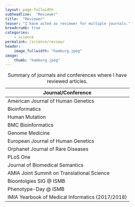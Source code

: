 ```yaml
---
layout: page-fullwidth
subheadline:  "Reviewer"
title:  "Reviewer"
teaser: "I have acted as reviewer for multiple journals."
breadcrumb: true
categories:
    - science
permalink: /science/review/
header:
    image_fullwidth: "hamburg.jpeg"
image:
    thumb: "hamburg.jpeg"
---
```



<table  style="width: 100%;">
  <caption>Summary of journals and conferences where I have reviewed articles.</caption>
  <colgroup>
    <col span="1" style="width: 100%;"/>
  </colgroup>
  <thead>
    <tr>
      <th>Journal/Conference</th>
    </tr>
  </thead>
  <tbody>
    <tr>
      <td>American Journal of Human Genetics</td>
    </tr>
    <tr>
      <td>Bioinformatics</td>
    </tr>
<tr>
      <td>Human Mutation</td>
    </tr>
<tr>
      <td>BMC Bioinformatics</td>
    </tr>
<tr>
      <td>Genome Medicine</td>
    </tr>
<tr>
      <td>European Journal of Human Genetics </td>
    </tr>
<tr>
      <td>Orphanet Journal of Rare Diseases</td>
    </tr>
<tr>
      <td>PLoS One</td>
    </tr>
<tr>
      <td>Journal of Biomedical Semantics</td>
    </tr>
<tr>
      <td>AMIA Joint Summit on Translational Science</td>
    </tr>
<tr>
      <td>Bioontolgies SIG @ ISMB</td>
    </tr>
<tr>
      <td>Phenotype-Day @ ISMB</td>
    </tr>
    <tr>
      <td>IMIA Yearbook of Medical Informatics (2017/2018)</td>
    </tr>
 </tbody>
</table>


